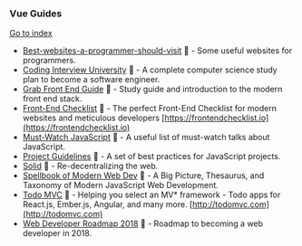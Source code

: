 ### Vue Guides
[Go to index](https://github.com/cdleon/awesome-front-end#index)
* [Best-websites-a-programmer-should-visit](https://github.com/sdmg15/Best-websites-a-programmer-should-visit) :gift_heart: - Some useful websites for programmers.
* [Coding Interview University](https://github.com/jwasham/coding-interview-university) :gift_heart: - A complete computer science study plan to become a software engineer.
* [Grab Front End Guide](https://github.com/grab/front-end-guide) :gift_heart: - Study guide and introduction to the modern front end stack.
* [Front-End Checklist](https://github.com/thedaviddias/Front-End-Checklist) :gift_heart: - The perfect Front-End Checklist for modern websites and meticulous developers [https://frontendchecklist.io](https://frontendchecklist.io)
* [Must-Watch JavaScript](https://github.com/AllThingsSmitty/must-watch-javascript) :gift_heart: - A useful list of must-watch talks about JavaScript.
* [Project Guidelines](https://github.com/wearehive/project-guidelines) :gift_heart: - A set of best practices for JavaScript projects.
* [Solid](https://github.com/solid/solid) :gift_heart: - Re-decentralizing the web.
* [Spellbook of Modern Web Dev](https://github.com/dexteryy/spellbook-of-modern-webdev) :gift_heart: -  A Big Picture, Thesaurus, and Taxonomy of Modern JavaScript Web Development.
* [Todo MVC](https://github.com/tastejs/todomvc) :gift_heart: - Helping you select an MV* framework - Todo apps for React.js, Ember.js, Angular, and many more. [http://todomvc.com](http://todomvc.com)
* [Web Developer Roadmap 2018](https://github.com/kamranahmedse/developer-roadmap) :gift_heart: - Roadmap to becoming a web developer in 2018.